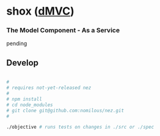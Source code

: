 shox ([dMVC](https://github.com/nomilous/stax))
===============================================

### The Model Component - As a Service

pending


Develop
-------


```bash

#
# requires not-yet-released nez 
# 
# npm install 
# cd node_modules
# git clone git@github.com:nomilous/nez.git
#

./objective # runs tests on changes in ./src or ./spec

```
